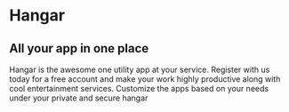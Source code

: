 # Hangar

## All your app in one place

Hangar is the awesome one utility app at your service. Register with us today for a free account and make your work highly productive along with cool entertainment services. Customize the apps based on your needs under your private and secure hangar
